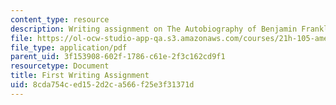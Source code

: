 ```yaml
---
content_type: resource
description: Writing assignment on The Autobiography of Benjamin Franklin.
file: https://ol-ocw-studio-app-qa.s3.amazonaws.com/courses/21h-105-american-classics-fall-2002/8cda754ced152d2ca566f25e3f31371d_am_classics_firanment_9_02.pdf
file_type: application/pdf
parent_uid: 3f153908-602f-1786-c61e-2f3c162cd9f1
resourcetype: Document
title: First Writing Assignment
uid: 8cda754c-ed15-2d2c-a566-f25e3f31371d
---
```


